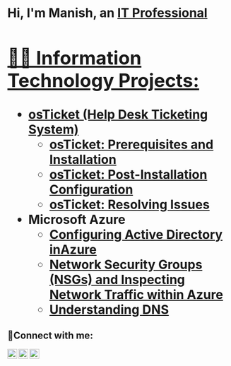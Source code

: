 <h1>Hi, I'm Manish, an <a href=https://www.linkedin.com/in/manish-khadka-b51200190/>IT Professional

<h2>👨‍💻 Information Technology Projects:</h2>

- <b>osTicket (Help Desk Ticketing System)</b>
  - [osTicket: Prerequisites and Installation](https://github.com/Manish-Khadka/osTicket-Prequisites-and-Installation/blob/main/README.md)
  - [osTicket: Post-Installation Configuration](https://github.com/Manish-Khadka/osTicket-Post-installation-configuaration/blob/main/README.md)
  - [osTicket: Resolving Issues](https://github.com/Manish-Khadka/osTicket-Resolving-Tickets/blob/main/README.md)
- <b>Microsoft Azure</b>
  - [Configuring Active Directory inAzure](https://github.com/Manish-Khadka/Active-Directory-Configurations-in-Azure/blob/main/README.md)
  - [Network Security Groups (NSGs) and Inspecting Network Traffic within Azure](https://github.com/Manish-Khadka/Inspecting-traffic-within-Azure-Virtual-Machines/blob/main/README.md)
  - [Understanding DNS](https://github.com/Manish-Khadka/Understanding-DNS/blob/main/README.md)
<h2>🤳Connect with me:</h2>

[<img align="left" alt="Josh | Twitter" width="22px" src="https://cdn.jsdelivr.net/npm/simple-icons@v3/icons/twitter.svg" />][twitter]
[<img align="left" alt="Josh | LinkedIn" width="22px" src="https://cdn.jsdelivr.net/npm/simple-icons@v3/icons/linkedin.svg" />][linkedin]
[<img align="left" alt="Josh | Instagram" width="22px" src="https://cdn.jsdelivr.net/npm/simple-icons@v3/icons/instagram.svg" />][instagram]

[twitter]: https://twitter.com/Josh
[instagram]: https://www.instagram.com/Josh
[linkedin]: https://linkedin.com/in/Josh
